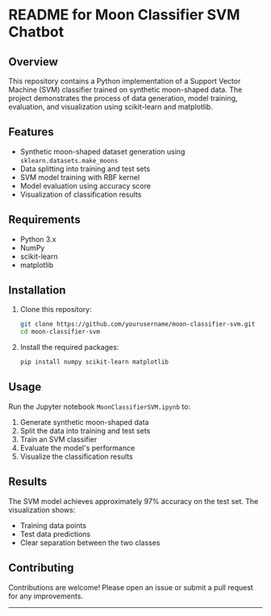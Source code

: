 # README for Moon Classifier SVM Chatbot

## Overview
This repository contains a Python implementation of a Support Vector Machine (SVM) classifier trained on synthetic moon-shaped data. The project demonstrates the process of data generation, model training, evaluation, and visualization using scikit-learn and matplotlib.

## Features
- Synthetic moon-shaped dataset generation using `sklearn.datasets.make_moons`
- Data splitting into training and test sets
- SVM model training with RBF kernel
- Model evaluation using accuracy score
- Visualization of classification results

## Requirements
- Python 3.x
- NumPy
- scikit-learn
- matplotlib

## Installation
1. Clone this repository:
   ```bash
   git clone https://github.com/yourusername/moon-classifier-svm.git
   cd moon-classifier-svm
   ```

2. Install the required packages:
   ```bash
   pip install numpy scikit-learn matplotlib
   ```

## Usage
Run the Jupyter notebook `MoonClassifierSVM.ipynb` to:
1. Generate synthetic moon-shaped data
2. Split the data into training and test sets
3. Train an SVM classifier
4. Evaluate the model's performance
5. Visualize the classification results

## Results
The SVM model achieves approximately 97% accuracy on the test set. The visualization shows:
- Training data points
- Test data predictions
- Clear separation between the two classes

## Contributing
Contributions are welcome! Please open an issue or submit a pull request for any improvements.

---
